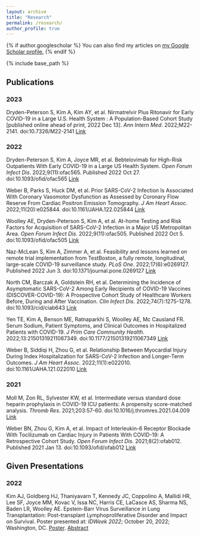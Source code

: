 ```yaml
---
layout: archive
title: "Research"
permalink: /research/
author_profile: true
---
```


{% if author.googlescholar %}
  You can also find my articles on <u><a href="{{author.googlescholar}}">my Google Scholar profile</a>.</u>
{% endif %}

{% include base_path %}

## Publications

### 2023

Dryden-Peterson S, Kim A, Kim AY, et al. Nirmatrelvir Plus Ritonavir for Early COVID-19 in a Large U.S. Health System : A Population-Based Cohort Study [published online ahead of print, 2022 Dec 13]. _Ann Intern Med_. 2022;M22-2141. doi:10.7326/M22-2141 [Link](https://www.acpjournals.org/doi/10.7326/M22-2141)

### 2022

Dryden-Peterson S, Kim A, Joyce MR, et al. Bebtelovimab for High-Risk Outpatients With Early COVID-19 in a Large US Health System. _Open Forum Infect Dis_. 2022;9(11):ofac565. Published 2022 Oct 27. doi:10.1093/ofid/ofac565 [Link](https://academic.oup.com/ofid/article/9/11/ofac565/6775265)

Weber B, Parks S, Huck DM, et al. Prior SARS-CoV-2 Infection Is Associated With Coronary Vasomotor Dysfunction as Assessed by Coronary Flow Reserve From Cardiac Positron Emission Tomography. _J Am Heart Assoc_. 2022;11(20):e025844. doi:10.1161/JAHA.122.025844 [Link](https://www.ahajournals.org/doi/10.1161/JAHA.122.025844)

Woolley AE, Dryden-Peterson S, Kim A, et al. At-home Testing and Risk Factors for Acquisition of SARS-CoV-2 Infection in a Major US Metropolitan Area. _Open Forum Infect Dis_. 2022;9(11):ofac505. Published 2022 Oct 5. doi:10.1093/ofid/ofac505 [Link](https://academic.oup.com/ofid/article/9/11/ofac505/6748960)

Naz-McLean S, Kim A, Zimmer A, et al. Feasibility and lessons learned on remote trial implementation from TestBoston, a fully remote, longitudinal, large-scale COVID-19 surveillance study. _PLoS One_. 2022;17(6):e0269127. Published 2022 Jun 3. doi:10.1371/journal.pone.0269127 [Link](https://journals.plos.org/plosone/article?id=10.1371/journal.pone.0269127)

North CM, Barczak A, Goldstein RH, et al. Determining the Incidence of Asymptomatic SARS-CoV-2 Among Early Recipients of COVID-19 Vaccines (DISCOVER-COVID-19): A Prospective Cohort Study of Healthcare Workers Before, During and After Vaccination. _Clin Infect Dis_. 2022;74(7):1275-1278. doi:10.1093/cid/ciab643 [Link](https://academic.oup.com/cid/article/74/7/1275/6345339)

Yen TE, Kim A, Benson ME, Ratnaparkhi S, Woolley AE, Mc Causland FR. Serum Sodium, Patient Symptoms, and Clinical Outcomes in Hospitalized Patients with COVID-19. _J Prim Care Community Health_. 2022;13:21501319211067349. doi:10.1177/21501319211067349 [Link](https://journals.sagepub.com/doi/10.1177/21501319211067349)

Weber B, Siddiqi H, Zhou G, et al. Relationship Between Myocardial Injury During Index Hospitalization for SARS-CoV-2 Infection and Longer-Term Outcomes. _J Am Heart Assoc_. 2022;11(1):e022010. doi:10.1161/JAHA.121.022010 [Link](https://www.ahajournals.org/doi/full/10.1161/JAHA.121.022010)

### 2021

Moll M, Zon RL, Sylvester KW, et al. Intermediate versus standard dose heparin prophylaxis in COVID-19 ICU patients: A propensity score-matched analysis. _Thromb Res_. 2021;203:57-60. doi:10.1016/j.thromres.2021.04.009 [Link](https://www.thrombosisresearch.com/article/S0049-3848(21)00294-2/fulltext)

Weber BN, Zhou G, Kim A, et al. Impact of Interleukin-6 Receptor Blockade With Tocilizumab on Cardiac Injury in Patients With COVID-19: A Retrospective Cohort Study. _Open Forum Infect Dis_. 2021;8(2):ofab012. Published 2021 Jan 13. doi:10.1093/ofid/ofab012 [Link](https://academic.oup.com/ofid/article/8/2/ofab012/6092753)


## Given Presentations

### 2022

Kim AJ, Goldberg HJ, Thaniyavarn T, Kennedy JC, Coppolino A, Mallidi HR, Lee SF, Joyce MM, Kovac V, Issa NC, Harris CE, LaCasce AS, Sharma NS, Baden LR, Woolley AE. Epstein-Barr Virus Surveillance in Lung Transplantation: Post-transplant Lymphoproliferative Disorder and Impact on Survival. Poster presented at: _IDWeek 2022_; October 20, 2022; Washington, DC. [Poster](http://andykimj.github.io/files/idweek2022_poster.pdf). [Abstract](https://academic.oup.com/ofid/article/9/Supplement_2/ofac492.286/6902274)